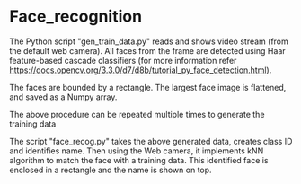 # Face_recognition

The Python script "gen_train_data.py" reads and shows video stream (from the default web camera). All faces from the frame are detected using Haar feature-based cascade classifiers (for more information refer https://docs.opencv.org/3.3.0/d7/d8b/tutorial_py_face_detection.html). 

The faces are bounded by a rectangle. The largest face image is flattened, and saved as a Numpy array. 

The above procedure can be repeated multiple times to generate the training data

The script "face_recog.py" takes the above generated data, creates class ID and identifies name. Then using the Web camera, it implements kNN algorithm to match the face with a training data. This identified face is enclosed in a rectangle and the name is shown on top.
